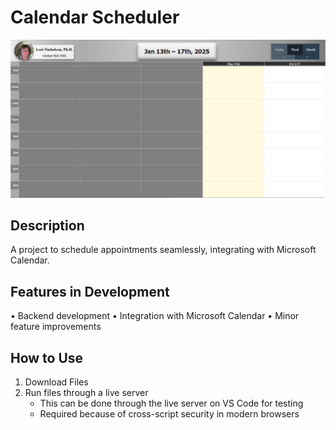 # Calendar Scheduler

![Calendar Scheduler Preview](calendar-scheduler-preview.png)

## Description
A project to schedule appointments seamlessly, integrating with Microsoft Calendar.

## Features in Development
• Backend development
• Integration with Microsoft Calendar
• Minor feature improvements

## How to Use
1. Download Files
2. Run files through a live server
   - This can be done through the live server on VS Code for testing
   - Required because of cross-script security in modern browsers
